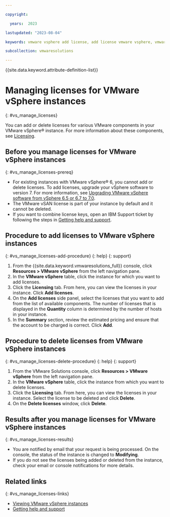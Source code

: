```yaml
---

copyright:

  years:  2023

lastupdated: "2023-08-04"

keywords: vmware vsphere add license, add license vmware vsphere, vmware vsphere delete license, delete license vmware vsphere, vmware vsphere view license, view license vmware vsphere

subcollection: vmwaresolutions

---
```


{{site.data.keyword.attribute-definition-list}}

# Managing licenses for VMware vSphere instances
{: #vs_manage_licenses}

You can add or delete licenses for various VMware components in your VMware vSphere® instance. For more information about these components, see [Licensing](/docs/vmwaresolutions?topic=vmwaresolutions-vs_orderinginstances-licensing-settings).

## Before you manage licenses for VMware vSphere instances
{: #vs_manage_licenses-prereq}

* For existing instances with VMware vSphere® 6, you cannot add or delete licenses. To add licenses, upgrade your vSphere software to version 7. For more information, see [Upgrading VMware vSphere software from vSphere 6.5 or 6.7 to 7.0](/docs/vmwaresolutions?topic=vmwaresolutions-vs_vsphere_70_upgrade).
* The VMware vSAN license is part of your instance by default and it cannot be deleted.
* If you want to combine license keys, open an IBM Support ticket by following the steps in [Getting help and support](/docs/vmwaresolutions?topic=vmwaresolutions-trbl_support). 

## Procedure to add licenses to VMware vSphere instances
{: #vs_manage_licenses-add-procedure}
{: help}
{: support}

1. From the {{site.data.keyword.vmwaresolutions_full}} console, click **Resources > VMware vSphere** from the left navigation pane.
2. In the **VMware vSphere** table, click the instance for which you want to add licenses.
3. Click the **Licensing** tab. From here, you can view the licenses in your instance. Click **Add licenses**.
5. On the **Add licenses** side panel, select the licenses that you want to add from the list of available components. The number of licenses that is displayed in the **Quantity** column is determined by the number of hosts in your instance.
6. In the **Summary** section, review the estimated pricing and ensure that the account to be charged is correct. Click **Add**.

## Procedure to delete licenses from VMware vSphere instances
{: #vs_manage_licenses-delete-procedure}
{: help}
{: support}

1. From the VMware Solutions console, click **Resources > VMware vSphere** from the left navigation pane.
2. In the **VMware vSphere** table, click the instance from which you want to delete licenses.
3. Click the **Licensing** tab. From here, you can view the licenses in your instance. Select the license to be deleted and click **Delete**.
4. On the **Delete licenses** window, click **Delete**.

## Results after you manage licenses for VMware vSphere instances
{: #vs_manage_licenses-results}

* You are notified by email that your request is being processed. On the console, the status of the instance is changed to **Modifying**.
* If you do not see the licenses being added or deleted from the instance, check your email or console notifications for more details.

## Related links
{: #vs_manage_licenses-links}

* [Viewing VMware vSphere instances](/docs/vmwaresolutions?topic=vmwaresolutions-vs_viewinginstances)
* [Getting help and support](/docs/vmwaresolutions?topic=vmwaresolutions-trbl_support)
